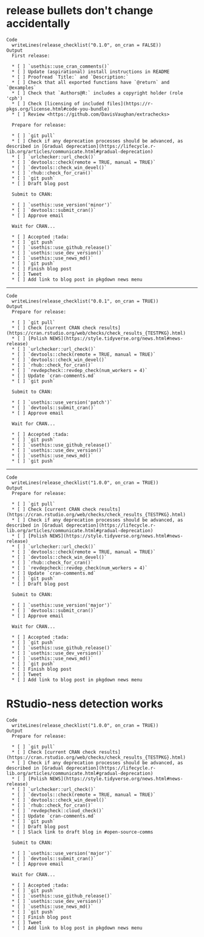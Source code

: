# release bullets don't change accidentally

    Code
      writeLines(release_checklist("0.1.0", on_cran = FALSE))
    Output
      First release:
      
      * [ ] `usethis::use_cran_comments()`
      * [ ] Update (aspirational) install instructions in README
      * [ ] Proofread `Title:` and `Description:`
      * [ ] Check that all exported functions have `@return` and `@examples`
      * [ ] Check that `Authors@R:` includes a copyright holder (role 'cph')
      * [ ] Check [licensing of included files](https://r-pkgs.org/license.html#code-you-bundle)
      * [ ] Review <https://github.com/DavisVaughan/extrachecks>
      
      Prepare for release:
      
      * [ ] `git pull`
      * [ ] Check if any deprecation processes should be advanced, as described in [Gradual deprecation](https://lifecycle.r-lib.org/articles/communicate.html#gradual-deprecation)
      * [ ] `urlchecker::url_check()`
      * [ ] `devtools::check(remote = TRUE, manual = TRUE)`
      * [ ] `devtools::check_win_devel()`
      * [ ] `rhub::check_for_cran()`
      * [ ] `git push`
      * [ ] Draft blog post
      
      Submit to CRAN:
      
      * [ ] `usethis::use_version('minor')`
      * [ ] `devtools::submit_cran()`
      * [ ] Approve email
      
      Wait for CRAN...
      
      * [ ] Accepted :tada:
      * [ ] `git push`
      * [ ] `usethis::use_github_release()`
      * [ ] `usethis::use_dev_version()`
      * [ ] `usethis::use_news_md()`
      * [ ] `git push`
      * [ ] Finish blog post
      * [ ] Tweet
      * [ ] Add link to blog post in pkgdown news menu

---

    Code
      writeLines(release_checklist("0.0.1", on_cran = TRUE))
    Output
      Prepare for release:
      
      * [ ] `git pull`
      * [ ] Check [current CRAN check results](https://cran.rstudio.org/web/checks/check_results_{TESTPKG}.html)
      * [ ] [Polish NEWS](https://style.tidyverse.org/news.html#news-release)
      * [ ] `urlchecker::url_check()`
      * [ ] `devtools::check(remote = TRUE, manual = TRUE)`
      * [ ] `devtools::check_win_devel()`
      * [ ] `rhub::check_for_cran()`
      * [ ] `revdepcheck::revdep_check(num_workers = 4)`
      * [ ] Update `cran-comments.md`
      * [ ] `git push`
      
      Submit to CRAN:
      
      * [ ] `usethis::use_version('patch')`
      * [ ] `devtools::submit_cran()`
      * [ ] Approve email
      
      Wait for CRAN...
      
      * [ ] Accepted :tada:
      * [ ] `git push`
      * [ ] `usethis::use_github_release()`
      * [ ] `usethis::use_dev_version()`
      * [ ] `usethis::use_news_md()`
      * [ ] `git push`

---

    Code
      writeLines(release_checklist("1.0.0", on_cran = TRUE))
    Output
      Prepare for release:
      
      * [ ] `git pull`
      * [ ] Check [current CRAN check results](https://cran.rstudio.org/web/checks/check_results_{TESTPKG}.html)
      * [ ] Check if any deprecation processes should be advanced, as described in [Gradual deprecation](https://lifecycle.r-lib.org/articles/communicate.html#gradual-deprecation)
      * [ ] [Polish NEWS](https://style.tidyverse.org/news.html#news-release)
      * [ ] `urlchecker::url_check()`
      * [ ] `devtools::check(remote = TRUE, manual = TRUE)`
      * [ ] `devtools::check_win_devel()`
      * [ ] `rhub::check_for_cran()`
      * [ ] `revdepcheck::revdep_check(num_workers = 4)`
      * [ ] Update `cran-comments.md`
      * [ ] `git push`
      * [ ] Draft blog post
      
      Submit to CRAN:
      
      * [ ] `usethis::use_version('major')`
      * [ ] `devtools::submit_cran()`
      * [ ] Approve email
      
      Wait for CRAN...
      
      * [ ] Accepted :tada:
      * [ ] `git push`
      * [ ] `usethis::use_github_release()`
      * [ ] `usethis::use_dev_version()`
      * [ ] `usethis::use_news_md()`
      * [ ] `git push`
      * [ ] Finish blog post
      * [ ] Tweet
      * [ ] Add link to blog post in pkgdown news menu

# RStudio-ness detection works

    Code
      writeLines(release_checklist("1.0.0", on_cran = TRUE))
    Output
      Prepare for release:
      
      * [ ] `git pull`
      * [ ] Check [current CRAN check results](https://cran.rstudio.org/web/checks/check_results_{TESTPKG}.html)
      * [ ] Check if any deprecation processes should be advanced, as described in [Gradual deprecation](https://lifecycle.r-lib.org/articles/communicate.html#gradual-deprecation)
      * [ ] [Polish NEWS](https://style.tidyverse.org/news.html#news-release)
      * [ ] `urlchecker::url_check()`
      * [ ] `devtools::check(remote = TRUE, manual = TRUE)`
      * [ ] `devtools::check_win_devel()`
      * [ ] `rhub::check_for_cran()`
      * [ ] `revdepcheck::cloud_check()`
      * [ ] Update `cran-comments.md`
      * [ ] `git push`
      * [ ] Draft blog post
      * [ ] Slack link to draft blog in #open-source-comms
      
      Submit to CRAN:
      
      * [ ] `usethis::use_version('major')`
      * [ ] `devtools::submit_cran()`
      * [ ] Approve email
      
      Wait for CRAN...
      
      * [ ] Accepted :tada:
      * [ ] `git push`
      * [ ] `usethis::use_github_release()`
      * [ ] `usethis::use_dev_version()`
      * [ ] `usethis::use_news_md()`
      * [ ] `git push`
      * [ ] Finish blog post
      * [ ] Tweet
      * [ ] Add link to blog post in pkgdown news menu

